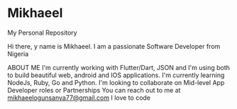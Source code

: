 # Mikhaeel
My Personal Repository


Hi there, y name is Mikhaeel.
I am a passionate Software Developer from Nigeria

ABOUT ME
  I'm currently working with Flutter/Dart, JSON and I'm using both to build beautiful web, android and IOS applications.
  I'm currently learning NodeJs, Ruby, Go and Python.
  I'm looking to collaborate on Mid-level App Developer roles or Partnerships
  You can reach out to me at mikhaeelogunsanya77@gmail.com
  I love to code
